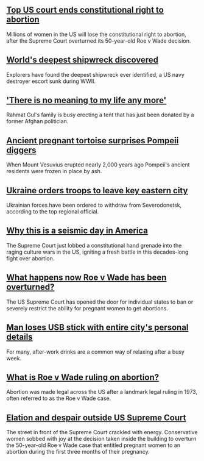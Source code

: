 ## [Top US court ends constitutional right to abortion](https://www.bbc.com/news/world-us-canada-61928898)
Millions of women in the US will lose the constitutional right to abortion, after the Supreme Court overturned its 50-year-old Roe v Wade decision.
## [World's deepest shipwreck discovered](https://www.bbc.com/news/science-environment-61925862)
Explorers have found the deepest shipwreck ever identified, a US navy destroyer escort sunk during WWII.
## ['There is no meaning to my life any more'](https://www.bbc.com/news/world-asia-61929723)
Rahmat Gul's family is busy erecting a tent that has just been donated by a former Afghan politician. 
## [Ancient pregnant tortoise surprises Pompeii diggers](https://www.bbc.com/news/world-europe-61931172)
When Mount Vesuvius erupted nearly 2,000 years ago Pompeii's ancient residents were frozen in place by ash.
## [Ukraine orders troops to leave key eastern city](https://www.bbc.com/news/world-europe-61920708)
Ukrainian forces have been ordered to withdraw from Severodonetsk, according to the top regional official. 
## [Why this is a seismic day in America](https://www.bbc.com/news/world-us-canada-61929438)
The Supreme Court just lobbed a constitutional hand grenade into the raging culture wars in the US, igniting a fresh battle in this decades-long fight over abortion. 
## [What happens now Roe v Wade has been overturned?](https://www.bbc.com/news/world-us-canada-61804777)
The US Supreme Court has opened the door for individual states to ban or severely restrict the ability for pregnant women to get abortions. 
## [Man loses USB stick with entire city's personal details](https://www.bbc.com/news/world-asia-61921222)
For many, after-work drinks are a common way of relaxing after a busy week.
## [What is Roe v Wade ruling on abortion?](https://www.bbc.com/news/world-us-canada-54513499)
Abortion was made legal across the US after a landmark legal ruling in 1973, often referred to as the Roe v Wade case.
## [Elation and despair outside US Supreme Court](https://www.bbc.com/news/world-us-canada-61932909)
The street in front of the Supreme Court crackled with energy. Conservative women sobbed with joy at the decision taken inside the building to overturn the 50-year-old Roe v Wade case that entitled pregnant women to an abortion during the first three months of their pregnancy.
